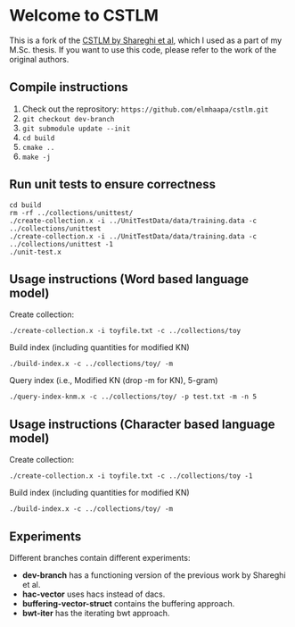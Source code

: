 Welcome to CSTLM
================

This is a fork of the [CSTLM by Shareghi et al](https://github.com/eehsan/cstlm), which I used as a part of my M.Sc. thesis. If you want to use this code, please refer to the work of the original authors.


## Compile instructions

1. Check out the reprository: `https://github.com/elmhaapa/cstlm.git`
3. `git checkout dev-branch`
4. `git submodule update --init`
5. `cd build`
6. `cmake ..`
7. `make -j`

## Run unit tests to ensure correctness

```
cd build
rm -rf ../collections/unittest/
./create-collection.x -i ../UnitTestData/data/training.data -c ../collections/unittest
./create-collection.x -i ../UnitTestData/data/training.data -c ../collections/unittest -1
./unit-test.x
```

## Usage instructions (Word based language model)

Create collection:

```
./create-collection.x -i toyfile.txt -c ../collections/toy
```

Build index (including quantities for modified KN)

```
./build-index.x -c ../collections/toy/ -m
```

Query index (i.e., Modified KN (drop -m for KN), 5-gram)

```
./query-index-knm.x -c ../collections/toy/ -p test.txt -m -n 5 
```
## Usage instructions (Character based language model)

Create collection:

```
./create-collection.x -i toyfile.txt -c ../collections/toy -1
```

Build index (including quantities for modified KN)

```
./build-index.x -c ../collections/toy/ -m
```

## Experiments

Different branches contain different experiments:

- **dev-branch** has a functioning version of the previous work by Shareghi et al.
- **hac-vector** uses hacs instead of dacs.
- **buffering-vector-struct** contains the buffering approach.
- **bwt-iter** has the iterating bwt approach. 


